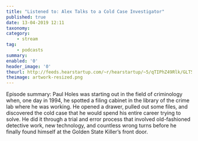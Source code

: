 ```yaml
---
title: "Listened to: Alex Talks to a Cold Case Investigator"
published: true
date: 13-04-2019 12:11
taxonomy:
category:
	- stream
tag:
	- podcasts
summary:
enabled: '0'
header_image: '0'
theurl: http://feeds.hearstartup.com/~r/hearstartup/~5/qTIPhZ49Rlk/GLT5373331486.mp3
theimage: artwork-resized.png
--- 
```

Episode summary: Paul Holes was starting out in the field of criminology when, one day in 1994, he spotted a filing cabinet in the library of the crime lab where he was working. He opened a drawer, pulled out some files, and discovered the cold case that he would spend his entire career trying to solve. He did it through a trial and error process that involved old-fashioned detective work, new technology, and countless wrong turns before he finally found himself at the Golden State Killer’s front door.
